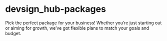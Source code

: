 # devsign_hub-packages
Pick the perfect package for your business! Whether you’re just starting out or aiming for growth, we’ve got flexible plans to match your goals and budget.
